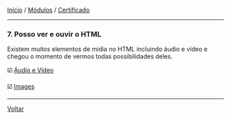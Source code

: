 [Início](https://github.com/Thalyalm/rocketseat-trilha-fundamentar) /
[Módulos](https://github.com/Thalyalm/rocketseat-trilha-fundamentar/tree/main/modulos/readme.md) /
[Certificado](https://github.com/Thalyalm/rocketseat-trilha-fundamentar/tree/main/certificado)

---

### 7. Posso ver e ouvir o HTML

Existem muitos elementos de mídia no HTML incluindo áudio e vídeo e chegou o momento de vermos todas possibilidades deles.

:ballot_box_with_check: [Áudio e Vídeo](https://github.com/Thalyalm/rocketseat-trilha-fundamentar/tree/main/modulos/posso-ver-e-ouvir-o-html/audio-e-video/readme.md)

:ballot_box_with_check: [Images](https://github.com/Thalyalm/rocketseat-trilha-fundamentar/tree/main/modulos/posso-ver-e-ouvir-o-html/images/readme.md)

---

[Voltar](https://github.com/Thalyalm/rocketseat-trilha-fundamentar/tree/main/modulos/readme.md)